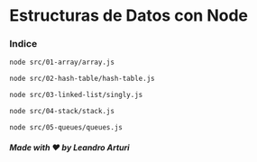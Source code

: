 # Estructuras de Datos con Node

### Indice

```bash
node src/01-array/array.js

node src/02-hash-table/hash-table.js

node src/03-linked-list/singly.js

node src/04-stack/stack.js

node src/05-queues/queues.js
```

##### Made with ❤️ by Leandro Arturi
